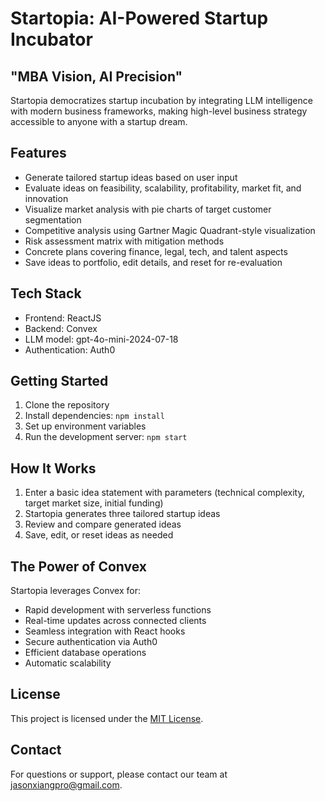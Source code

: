 # Startopia: AI-Powered Startup Incubator

## "MBA Vision, AI Precision"

Startopia democratizes startup incubation by integrating LLM intelligence with modern business frameworks, making high-level business strategy accessible to anyone with a startup dream.

## Features

- Generate tailored startup ideas based on user input
- Evaluate ideas on feasibility, scalability, profitability, market fit, and innovation
- Visualize market analysis with pie charts of target customer segmentation
- Competitive analysis using Gartner Magic Quadrant-style visualization
- Risk assessment matrix with mitigation methods
- Concrete plans covering finance, legal, tech, and talent aspects
- Save ideas to portfolio, edit details, and reset for re-evaluation

## Tech Stack

- Frontend: ReactJS
- Backend: Convex
- LLM model: gpt-4o-mini-2024-07-18
- Authentication: Auth0

## Getting Started

1. Clone the repository
2. Install dependencies: `npm install`
3. Set up environment variables
4. Run the development server: `npm start`

## How It Works

1. Enter a basic idea statement with parameters (technical complexity, target market size, initial funding)
2. Startopia generates three tailored startup ideas
3. Review and compare generated ideas
4. Save, edit, or reset ideas as needed

## The Power of Convex

Startopia leverages Convex for:

- Rapid development with serverless functions
- Real-time updates across connected clients
- Seamless integration with React hooks
- Secure authentication via Auth0
- Efficient database operations
- Automatic scalability

## License

This project is licensed under the [MIT License](LICENSE).

## Contact

For questions or support, please contact our team at jasonxiangpro@gmail.com.
